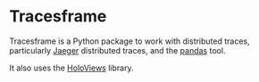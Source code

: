 
# Tracesframe

Tracesframe is a Python package to work with distributed
traces, particularly [Jaeger](https://www.jaegertracing.io/) distributed traces, and the [pandas](https://pandas.pydata.org/) tool.

It also uses the [HoloViews](https://holoviews.org/) library.

